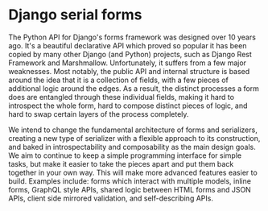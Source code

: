Django serial forms
===================

The Python API for Django's forms framework was designed over 10 years ago.
It's a beautiful declarative API which proved so popular it has been copied by
many other Django (and Python) projects, such as Django Rest Framework and
Marshmallow. Unfortunately, it suffers from a few major weaknesses. Most
notably, the public API and internal structure is based around the idea that it
is a collection of fields, with a few pieces of additional logic around the
edges. As a result, the distinct processes a form does are entangled through
these individual fields, making it hard to introspect the whole form, hard to
compose distinct pieces of logic, and hard to swap certain layers of the
process completely.

We intend to change the fundamental architecture of forms and serializers,
creating a new type of serializer with a flexible approach to its construction,
and baked in introspectability and composability as the main design goals. We
aim to continue to keep a simple programming interface for simple tasks, but
make it easier to take the pieces apart and put them back together in your own
way. This will make more advanced features easier to build. Examples include:
forms which interact with multiple models, inline forms, GraphQL style APIs,
shared logic between HTML forms and JSON APIs, client side mirrored validation,
and self-describing APIs.
